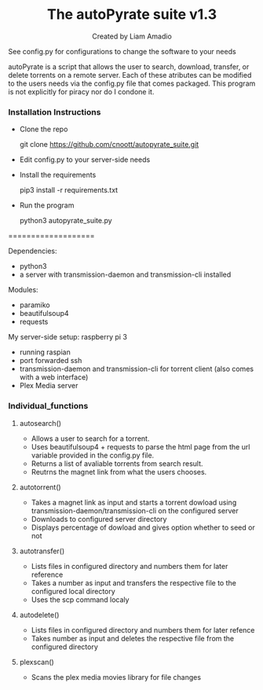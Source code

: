 <h1 align=center>The autoPyrate suite v1.3</h1>
<p align=center>Created by Liam Amadio</p>  

See config.py for configurations to change the software to your needs

autoPyrate is a script that allows the user to search, download, transfer, or delete torrents on a remote server. Each of these atributes can be modified to the users needs via the config.py file that comes packaged. This program is not explicitly for piracy nor do I condone it.
### Installation Instructions
* Clone the repo
    
    git clone https://github.com/cnoott/autopyrate_suite.git
* Edit config.py to your server-side needs
* Install the requirements
    
    pip3 install -r requirements.txt
* Run the program 

    python3 autopyrate_suite.py

===================

Dependencies:
- python3
- a server with transmission-daemon and transmission-cli installed

Modules:
- paramiko
- beautifulsoup4
- requests

My server-side setup:
raspberry pi 3
- running raspian
- port forwarded ssh
- transmission-daemon and transmission-cli for torrent client (also comes with a web interface)
- Plex Media server


### Individual_functions
1. autosearch()
    - Allows a user to search for a torrent.
    - Uses beautifulsoup4 + requests to parse the html page from the url variable provided in the config.py file.
    - Returns a list of avaliable torrents from search result.
    - Reutrns the magnet link from what the users chooses.

2. autotorrent()
   - Takes a magnet link as input and starts a torrent dowload using transmission-daemon/transmission-cli on the configured server
   - Downloads to configured server directory
   - Displays percentage of dowload and gives option whether to seed or not

3. autotransfer()
   - Lists files in configured directory and numbers them for later reference
   - Takes a number as input and transfers the respective file to the configured local directory
   - Uses the scp command localy

4. autodelete()
   - Lists files in configured directory and numbers them for later refence
   - Takes number as input and deletes the respective file from the configured directory

5. plexscan()
   - Scans the plex media movies library for file changes
